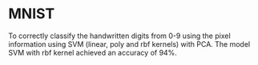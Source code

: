 # MNIST
To correctly classify the handwritten digits from 0-9 using the pixel information using SVM (linear, poly and rbf kernels) with PCA.
The model SVM with rbf kernel achieved an accuracy of 94%.

